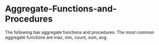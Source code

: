 # Aggregate-Functions-and-Procedures
The following has aggregate functions and procedures.
The most common aggregate functions are max, min, count, sum, avg.
